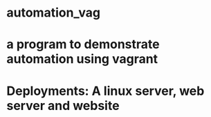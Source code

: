 # automation_vag
# a program to demonstrate automation using vagrant
# Deployments: A linux server, web server and website
